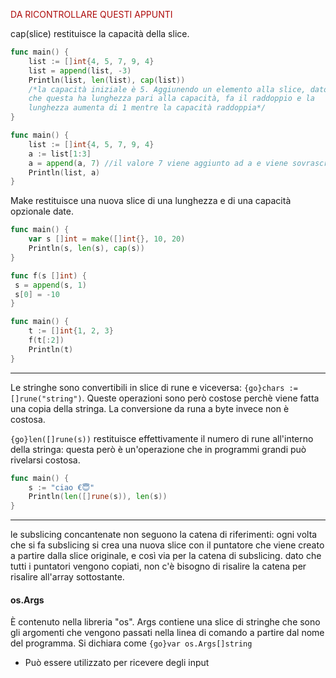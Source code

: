 
<span style="color:#ad0b0b">DA RICONTROLLARE QUESTI APPUNTI</span>

cap(slice) restituisce la capacità della slice.
```go unwrap title:
func main() {
	list := []int{4, 5, 7, 9, 4}
	list = append(list, -3)
	Println(list, len(list), cap(list))
	/*la capacità iniziale è 5. Aggiunendo un elemento alla slice, dato 
	che questa ha lunghezza pari alla capacità, fa il raddoppio e la 
	lunghezza aumenta di 1 mentre la capacità raddoppia*/
}
```

```go unwrap title:
func main() {
	list := []int{4, 5, 7, 9, 4}
	a := list[1:3]
	a = append(a, 7) //il valore 7 viene aggiunto ad a e viene sovrascritto nella slice list. Lo stesso sarebbe successo se list fosse stata un'array
	Println(list, a)
}
```

Make restituisce una nuova slice di una lunghezza e di una capacità opzionale date.
```go unwrap title:
func main() {
	var s []int = make([]int{}, 10, 20)
	Println(s, len(s), cap(s))
}
```

```go unwrap title:
func f(s []int) {
 s = append(s, 1)
 s[0] = -10
}

func main() {
	t := []int{1, 2, 3}
	f(t[:2])
	Println(t)
}
```

***

Le stringhe sono convertibili in slice di rune e viceversa: `{go}chars := []rune("string")`. Queste operazioni sono però costose perchè viene fatta una copia della stringa.
La conversione da runa a byte invece non è costosa.

`{go}len([]rune(s))` restituisce effettivamente il numero di rune all'interno della stringa: questa però è un'operazione che in programmi grandi può rivelarsi costosa.

```go unwrap title:
func main() {
	s := "ciao €😇"
	Println(len([]rune(s)), len(s))
}
```
 ***

le subslicing concantenate non seguono la catena di riferimenti: ogni volta che si fa subslicing si crea una nuova slice con il puntatore che viene creato a partire dalla slice originale, e così via per la catena di subslicing. dato che tutti i puntatori vengono copiati, non c'è bisogno di risalire la catena per risalire all'array sottostante.

#### os.Args
È contenuto nella libreria "os". Args contiene una slice di stringhe che sono gli argomenti che vengono passati nella linea di comando a partire dal nome del programma.
Si dichiara come `{go}var os.Args[]string`
- Può essere utilizzato per ricevere degli input

